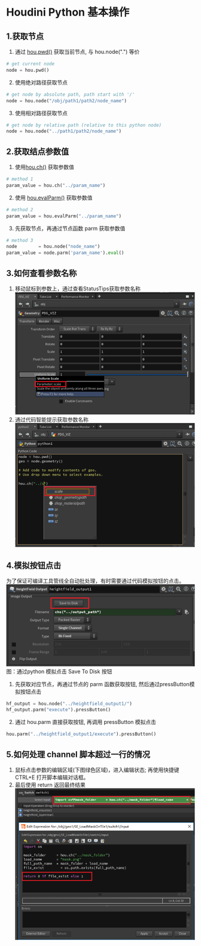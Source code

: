 # Houdini Python 基本操作

## 1.获取节点
1. 通过 [hou.pwd()](https://www.sidefx.com/docs/houdini/hom/hou/pwd.html) 获取当前节点, 与 hou.node(".") 等价
```python
# get current node
node = hou.pwd()
```
2. 使用绝对路径获取节点
```python
# get node by absolute path, path start with '/'
node = hou.node("/obj/path1/path2/node_name")
```
3. 使用相对路径获取节点
```python
# get node by relative path (relative to this python node)
node = hou.node("../path1/path2/node_name")
```

## 2.获取结点参数值
1. 使用[hou.ch()](https://www.sidefx.com/docs/houdini/hom/hou/ch.html) 获取参数值
```python
# method 1
param_value = hou.ch("../param_name")
```
2. 使用 [hou.evalParm()](https://www.sidefx.com/docs/houdini/hom/hou/evalParm.html) 获取参数值   
```python
# method 2
param_value = hou.evalParm("../param_name")
```
3. 先获取节点，再通过节点函数 parm 获取参数值
```python
# method 3
node        = hou.node("node_name")
param_value = node.parm('param_name').eval()
```

## 3.如何查看参数名称
1. 移动鼠标到参数上，通过查看StatusTips获取参数名称   
![get param name](https://raw.githubusercontent.com/timi-liuliang/writing/master/2020/3.Houdini%20Python%20%E5%B8%B8%E7%94%A8%E6%93%8D%E4%BD%9C/get_param_name_1.png)   
2. 通过代码智能提示获取参数名称   
![get param name](https://raw.githubusercontent.com/timi-liuliang/writing/master/2020/3.Houdini%20Python%20%E5%B8%B8%E7%94%A8%E6%93%8D%E4%BD%9C/get_param_name_2.png)   

## 4.模拟按钮点击
为了保证可编译工具管线全自动批处理，有时需要通过代码模拟按钮的点击。   
![save to disk](https://raw.githubusercontent.com/timi-liuliang/writing/master/2020/3.Houdini%20Python%20%E5%B8%B8%E7%94%A8%E6%93%8D%E4%BD%9C/save_to_disk_button.png)  
图：通过python 模拟点击 Save To Disk 按钮   

1. 先获取对应节点，再通过节点的 parm 函数获取按钮, 然后通过pressButton模拟按钮点击
```python
hf_output = hou.node("../heightfield_output1/")
hf_output.parm("execute").pressButton()
```
2. 通过 hou.parm 直接获取按钮, 再调用 pressButton 模拟点击
```python
hou.parm("../heightfield_output1/execute").pressButton()
```

## 5.如何处理 channel 脚本超过一行的情况

1. 鼠标点击参数的编辑区域(下图绿色区域)，进入编辑状态; 再使用快捷键 CTRL+E 打开脚本编辑对话框。
2. 最后使用 return 返回最终结果
![channel](https://raw.githubusercontent.com/timi-liuliang/writing/master/2020/3.Houdini%20Python%20%E5%B8%B8%E7%94%A8%E6%93%8D%E4%BD%9C/multiline_channel.png)  
